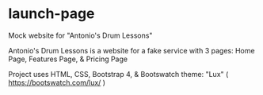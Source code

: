 # launch-page
Mock website for "Antonio's Drum Lessons" 

Antonio's Drum Lessons is a website for a fake service with 3 pages:
Home Page, Features Page, & Pricing Page

Project uses HTML, CSS, Bootstrap 4, & Bootswatch theme: "Lux" ( https://bootswatch.com/lux/ )
